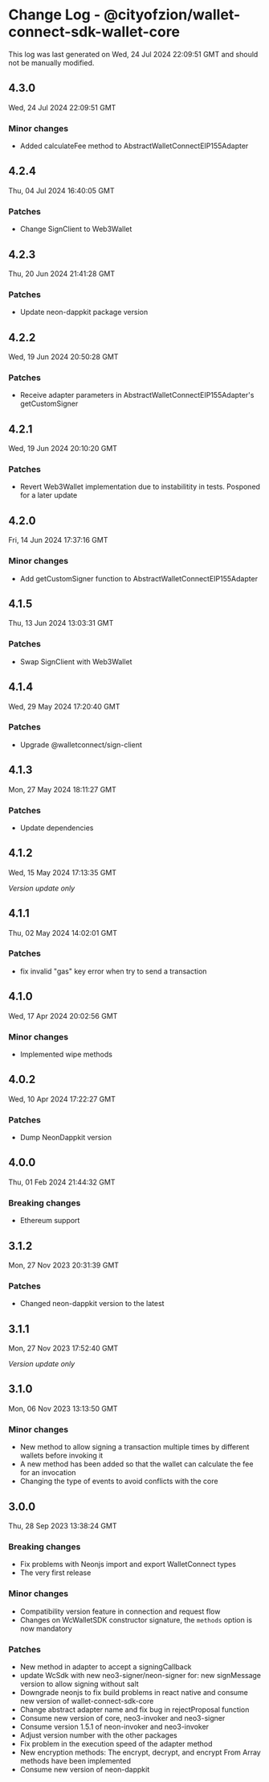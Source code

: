 # Change Log - @cityofzion/wallet-connect-sdk-wallet-core

This log was last generated on Wed, 24 Jul 2024 22:09:51 GMT and should not be manually modified.

## 4.3.0
Wed, 24 Jul 2024 22:09:51 GMT

### Minor changes

- Added calculateFee method to AbstractWalletConnectEIP155Adapter

## 4.2.4
Thu, 04 Jul 2024 16:40:05 GMT

### Patches

- Change SignClient to Web3Wallet

## 4.2.3
Thu, 20 Jun 2024 21:41:28 GMT

### Patches

- Update neon-dappkit package version

## 4.2.2
Wed, 19 Jun 2024 20:50:28 GMT

### Patches

- Receive adapter parameters in AbstractWalletConnectEIP155Adapter's getCustomSigner

## 4.2.1
Wed, 19 Jun 2024 20:10:20 GMT

### Patches

- Revert Web3Wallet implementation due to instabilitity in tests. Posponed for a later update

## 4.2.0
Fri, 14 Jun 2024 17:37:16 GMT

### Minor changes

- Add getCustomSigner function to AbstractWalletConnectEIP155Adapter 

## 4.1.5
Thu, 13 Jun 2024 13:03:31 GMT

### Patches

- Swap SignClient with Web3Wallet

## 4.1.4
Wed, 29 May 2024 17:20:40 GMT

### Patches

- Upgrade @walletconnect/sign-client 

## 4.1.3
Mon, 27 May 2024 18:11:27 GMT

### Patches

- Update dependencies

## 4.1.2
Wed, 15 May 2024 17:13:35 GMT

_Version update only_

## 4.1.1
Thu, 02 May 2024 14:02:01 GMT

### Patches

- fix invalid "gas" key error when try to send a transaction

## 4.1.0
Wed, 17 Apr 2024 20:02:56 GMT

### Minor changes

- Implemented wipe methods

## 4.0.2
Wed, 10 Apr 2024 17:22:27 GMT

### Patches

- Dump NeonDappkit version

## 4.0.0
Thu, 01 Feb 2024 21:44:32 GMT

### Breaking changes

- Ethereum support

## 3.1.2
Mon, 27 Nov 2023 20:31:39 GMT

### Patches

- Changed neon-dappkit version to the latest

## 3.1.1
Mon, 27 Nov 2023 17:52:40 GMT

_Version update only_

## 3.1.0
Mon, 06 Nov 2023 13:13:50 GMT

### Minor changes

- New method to allow signing a transaction multiple times by different wallets before invoking it
- A new method has been added so that the wallet can calculate the fee for an invocation
- Changing the type of events  to avoid conflicts with the core

## 3.0.0
Thu, 28 Sep 2023 13:38:24 GMT

### Breaking changes

- Fix problems with Neonjs import and export WalletConnect types
- The very first release

### Minor changes

- Compatibility version feature in connection and request flow 
- Changes on WcWalletSDK constructor signature, the `methods` option is now mandatory

### Patches

- New method in adapter to accept a signingCallback
- update WcSdk with new neo3-signer/neon-signer for: new signMessage version to allow signing without salt
- Downgrade neonjs to fix build problems in react native and consume new version of wallet-connect-sdk-core
- Change abstract adapter name and fix bug in rejectProposal function
- Consume new version of core, neo3-invoker and neo3-signer
- Consume version 1.5.1 of neon-invoker and neo3-invoker
- Adjust version number with the other packages
- Fix problem in the execution speed of the adapter method
- New encryption methods: The encrypt, decrypt, and encrypt From Array methods have been implemented
- Consume new version of neon-dappkit

